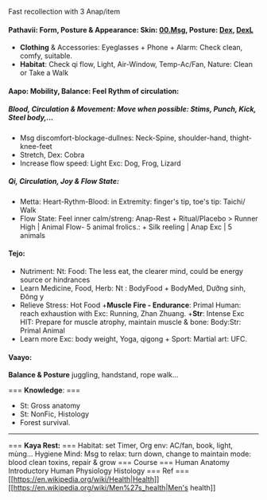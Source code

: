 Fast recollection with 3 Anap/item
#### Pathavii: Form, Posture & Appearance: **Skin**: [00.Msg](https://github.com/ThanhNguyen24590/Body/edit/main/00.Msg.md), **Posture**: [Dex](https://github.com/ThanhNguyen24590/Body/blob/main/1.2.Dex.md), [DexL](https://github.com/ThanhNguyen24590/Body/blob/main/1.1.DexL.md)
+ **Clothing** & Accessories: Eyeglasses + Phone + Alarm: Check clean, comfy, suitable.
+ **Habitat**: Check qi flow, Light, Air-Window, Temp-Ac/Fan, Nature: Clean or Take a Walk

#### Aapo: Mobility, Balance: Feel Rythm of circulation:
##### Blood, Circulation & Movement: Move when possible: Stims, Punch, Kick, Steel body,...
+ Msg discomfort-blockage-dullnes: Neck-Spine, shoulder-hand, thight-knee-feet
+ Stretch, Dex: Cobra
+ Increase flow speed: Light Exc: Dog, Frog, Lizard
##### Qi, Circulation, Joy & Flow State:
+ Metta: Heart-Rythm-Blood: in Extremity: finger's tip, toe's tip: Taichi/ Walk
+ Flow State: Feel inner calm/streng: Anap-Rest + Ritual/Placebo > Runner High | Animal Flow- 5 animal frolics.: + Silk reeling | Anap Exc | 5 animals

#### Tejo:
+ Nutriment: Nt: Food: The less eat, the clearer mind, could be energy source or hindrances
+ Learn Medicine, Food, Herb: Nt : BodyFood + BodyMed, Dưỡng sinh, Đông y
+ Relieve Stress: Hot Food
+**Muscle Fire - Endurance**: Primal Human: reach exhaustion with Exc: Running, Zhan Zhuang.
+**Str**: Intense Exc HIT: Prepare for muscle atrophy, maintain muscle & bone: Body:Str: Primal Animal
+ Learn more Exc: body weight, Yoga, qigong + Sport: Martial art: UFC.

#### Vaayo:
**Balance & Posture**
juggling, handstand, rope walk...


=== **Knowledge**: ===
+ St: Gross anatomy
+ St: NonFic, Histology
+ Forest survival.
--------------------
=== **Kaya Rest:** ===
Habitat: set Timer, Org env: AC/fan, book, light, mùng...
Hygiene Mind: Msg to relax: turn down, change to maintain mode: blood clean toxins, repair & grow 
=== Course ===
Human Anatomy
Introductory Human Physiology
Histology
=== Ref ===
[[https://en.wikipedia.org/wiki/Health|Health]]
[[https://en.wikipedia.org/wiki/Men%27s_health|Men's health]]
